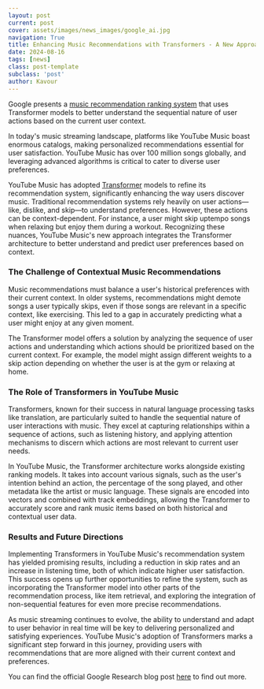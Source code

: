 ```yaml
---
layout: post
current: post
cover: assets/images/news_images/google_ai.jpg
navigation: True
title: Enhancing Music Recommendations with Transformers - A New Approach in YouTube Music
date: 2024-08-16
tags: [news]
class: post-template
subclass: 'post'
author: Kavour
---
```


<p> Google presents a <a href='https://research.google/blog/transformers-in-music-recommendation/'>music recommendation ranking system</a> that uses Transformer models to better understand the sequential nature of user actions based on the current user context. </p>

<p> In today's music streaming landscape, platforms like YouTube Music boast enormous catalogs, making personalized recommendations essential for user satisfaction. YouTube Music has over 100 million songs globally, and leveraging advanced algorithms is critical to cater to diverse user preferences.</p>

<p> YouTube Music has adopted <a href='https://research.google/blog/transformer-a-novel-neural-network-architecture-for-language-understanding/'>Transformer</a> models to refine its recommendation system, significantly enhancing the way users discover music. Traditional recommendation systems rely heavily on user actions—like, dislike, and skip—to understand preferences. However, these actions can be context-dependent. For instance, a user might skip uptempo songs when relaxing but enjoy them during a workout. Recognizing these nuances, YouTube Music's new approach integrates the Transformer architecture to better understand and predict user preferences based on context.</p>

<h3> The Challenge of Contextual Music Recommendations</h3>

<p> Music recommendations must balance a user's historical preferences with their current context. In older systems, recommendations might demote songs a user typically skips, even if those songs are relevant in a specific context, like exercising. This led to a gap in accurately predicting what a user might enjoy at any given moment.</p>

<p> The Transformer model offers a solution by analyzing the sequence of user actions and understanding which actions should be prioritized based on the current context. For example, the model might assign different weights to a skip action depending on whether the user is at the gym or relaxing at home.</p>

<h3> The Role of Transformers in YouTube Music</h3>

<p> Transformers, known for their success in natural language processing tasks like translation, are particularly suited to handle the sequential nature of user interactions with music. They excel at capturing relationships within a sequence of actions, such as listening history, and applying attention mechanisms to discern which actions are most relevant to current user needs.</p>

<p> In YouTube Music, the Transformer architecture works alongside existing ranking models. It takes into account various signals, such as the user's intention behind an action, the percentage of the song played, and other metadata like the artist or music language. These signals are encoded into vectors and combined with track embeddings, allowing the Transformer to accurately score and rank music items based on both historical and contextual user data.</p>

<h3> Results and Future Directions</h3>

<p> Implementing Transformers in YouTube Music's recommendation system has yielded promising results, including a reduction in skip rates and an increase in listening time, both of which indicate higher user satisfaction. This success opens up further opportunities to refine the system, such as incorporating the Transformer model into other parts of the recommendation process, like item retrieval, and exploring the integration of non-sequential features for even more precise recommendations.</p>

<p> As music streaming continues to evolve, the ability to understand and adapt to user behavior in real time will be key to delivering personalized and satisfying experiences. YouTube Music's adoption of Transformers marks a significant step forward in this journey, providing users with recommendations that are more aligned with their current context and preferences.</p>

<p> You can find the official Google Research blog post <a href='https://research.google/blog/transformers-in-music-recommendation/'>here</a> to find out more.</p>